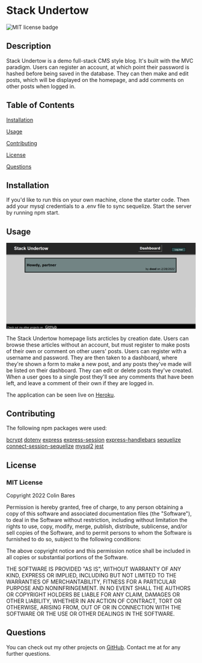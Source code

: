 # Stack Undertow
![MIT license badge](https://img.shields.io/badge/license-MIT-blue)

## Description

Stack Undertow is a demo full-stack CMS style blog. It's built with the MVC paradigm. Users can register an account, at which point their password is hashed before being saved in the database. They can then make and edit posts, which will be displayed on the homepage, and add comments on other posts when logged in.

## Table of Contents

[Installation](#installation)

[Usage](#usage)

[Contributing](#contributing)

[License](#license)

[Questions](#questions)

## Installation
If you'd like to run this on your own machine, clone the starter code. Then add your mysql credentials to a .env file to sync sequelize. Start the server by running npm start.

## Usage

![Stack Undertow screenshot](/public/assets/stack-undertow-screenshot.png)

The Stack Undertow homepage lists arcticles by creation date. Users can browse these articles without an account, but must register to make posts of their own or comment on other users' posts. Users can register with a username and password. They are then taken to a dashboard, where they're shown a form to make a new post, and any posts they've made will be listed on their dashboard. They can edit or delete posts they've created. When a user goes to a single post they'll see any comments that have been left, and leave a comment of their own if they are logged in.

The application can be seen live on [Heroku](https://immense-dawn-78650.herokuapp.com/).

## Contributing

The following npm packages were used:

[bcrypt](https://www.npmjs.com/package/bcrypt) 
[dotenv](https://www.npmjs.com/package/dotenv)
[express](https://www.npmjs.com/package/express)
[express-session](https://www.npmjs.com/package/express-session)
[express-handlebars](https://www.npmjs.com/package/express-handlebars)
[sequelize](https://www.npmjs.com/package/sequelize)
[connect-session-sequelize](https://www.npmjs.com/package/connect-session-sequelize)
[mysql2](https://www.npmjs.com/package/mysql2)
[jest](https://www.npmjs.com/package/jest)

## License

### MIT License

Copyright 2022 Colin Bares

Permission is hereby granted, free of charge, to any person obtaining a copy of this software and associated documentation files (the "Software"), to deal in the Software without restriction, including without limitation the rights to use, copy, modify, merge, publish, distribute, sublicense, and/or sell copies of the Software, and to permit persons to whom the Software is furnished to do so, subject to the following conditions:
  
The above copyright notice and this permission notice shall be included in all copies or substantial portions of the Software.
  
THE SOFTWARE IS PROVIDED "AS IS", WITHOUT WARRANTY OF ANY KIND, EXPRESS OR IMPLIED, INCLUDING BUT NOT LIMITED TO THE WARRANTIES OF MERCHANTABILITY, FITNESS FOR A PARTICULAR PURPOSE AND NONINFRINGEMENT. IN NO EVENT SHALL THE AUTHORS OR COPYRIGHT HOLDERS BE LIABLE FOR ANY CLAIM, DAMAGES OR OTHER LIABILITY, WHETHER IN AN ACTION OF CONTRACT, TORT OR OTHERWISE, ARISING FROM, OUT OF OR IN CONNECTION WITH THE SOFTWARE OR THE USE OR OTHER DEALINGS IN THE SOFTWARE.


## Questions
You can check out my other projects on [GitHub](https://www.github.com/soundproofboot). Contact me at for any further questions.
